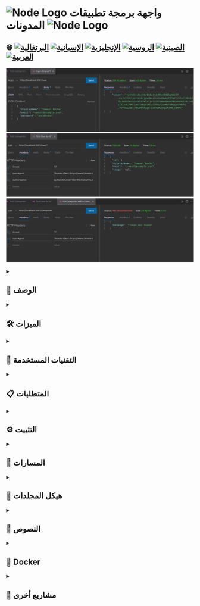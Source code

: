 # <img src="https://cdn-icons-png.flaticon.com/128/5968/5968322.png" alt="Node Logo" width="52" height="30" /> واجهة برمجة تطبيقات المدونات <img src="https://cdn-icons-png.flaticon.com/128/5968/5968322.png" alt="Node Logo" width="52" height="30" />

## 🌐 [![البرتغالية](https://img.shields.io/badge/Português-green)](https://github.com/SamuelRocha91/BlogsApi/blob/main/README.md) [![الإسبانية](https://img.shields.io/badge/Español-yellow)](https://github.com/SamuelRocha91/BlogsApi/blob/main/README_es.md) [![الإنجليزية](https://img.shields.io/badge/English-blue)](https://github.com/SamuelRocha91/BlogsApi/blob/main/README_en.md) [![الروسية](https://img.shields.io/badge/Русский-lightgrey)](https://github.com/SamuelRocha91/BlogsApi/blob/main/README_ru.md) [![الصينية](https://img.shields.io/badge/中文-red)](https://github.com/SamuelRocha91/BlogsApi/blob/main/README_ch.md) [![العربية](https://img.shields.io/badge/العربية-orange)](https://github.com/SamuelRocha91/BlogsApi/blob/main/README_ar.md)

![معاينة التطبيق](./assets/blogs.png) ![معاينة التطبيق](./assets/blogs02.png)
![معاينة التطبيق](./assets/blogs03.png)

<details>
  <summary><h2>📜 الوصف</h2></summary>

  هذا مشروع تقييم كجزء من دورة تطوير الويب في Trybe، في وحدة الواجهة الخلفية. يتكون المشروع من واجهة برمجة تطبيقات بسيطة، تم تطويرها خلال مراحل تعلمي الأولى، باستخدام Node.js وSequelize وDocker وMSC (نموذج، خدمة، وحدة تحكم) كهيكل. الهدف من المشروع هو إنشاء واجهة برمجة تطبيقات RESTful لإدارة المنشورات في المدونات، بما في ذلك مصادقة المستخدم والتحقق.

</details>

<details>
  <summary><h2>🛠️ الميزات</h2></summary>

  - **مصادقة المستخدم:** يمكن للمستخدمين التسجيل وتسجيل الدخول والحصول على معلومات ملفاتهم الشخصية. يتم تنفيذ المصادقة من خلال رموز JWT.
  - **فئات المنشورات:** تتيح واجهة برمجة التطبيقات إنشاء وعرض الفئات لتنظيم المنشورات.
  - **عمليات CRUD للمنشورات:** يمكن للمستخدمين المصادق عليهم إنشاء وعرض وتحديث وحذف المنشورات.
  - **الهيكل الطبقي (MSC):** يتبع المشروع هيكل MSC، حيث يتم فصل منطق العمل (الخدمات) ومنطق الإدارة (وحدات التحكم) والتفاعل مع قاعدة البيانات (النماذج).
  - **الوسطاء:** للتحقق من بيانات الإدخال والتحقق من صحة المسارات.

</details>

<details>
  <summary><h2>🔧 التقنيات المستخدمة</h2></summary>

  - **Node.js:** منصة تطوير الواجهة الخلفية.
  - **Express:** إطار العمل لإنشاء المسارات والوسطاء.
  - **Sequelize:** ORM لتعريف النماذج والتفاعل مع قاعدة بيانات MySQL.
  - **MySQL:** قاعدة بيانات علائقية.
  - **JWT (JSON Web Token):** لمصادقة المستخدم.
  - **Docker:** لتغليف التطبيقات وتبسيط بيئة التطوير.
  - **Jest:** إطار العمل للاختبار لضمان جودة الكود.

</details>

<details>
  <summary><h2>📋 المتطلبات</h2></summary>

  - **Node.js** الإصدار 16.x
  - **Docker** و **Docker Compose**
  - **MySQL**

</details>

<details>
  <summary><h2>⚙️ التثبيت</h2></summary>

  1. استنساخ مستودع الكود:
     ```bash
     git clone git@github.com:SamuelRocha91/BlogsApi.git
     cd blogs-api
     ```

  2. إنشاء ملف `.env` بناءً على `.env.example`:
     ```bash
     cp env.example .env
     ```

  3. تشغيل حاويات Docker:
     ```bash
     docker-compose up -d
     ```

  4. تنفيذ الهجرات وإنشاء قاعدة البيانات:
     ```bash
     docker exec -it blogs_api /bin/sh
     npm run prestart
     ```

  5. ملء البيانات الأولية في قاعدة البيانات (إذا لزم الأمر):
     ```bash
     npm run seed
     ```

</details>

<details>
  <summary><h2>📡 المسارات</h2></summary>

  تحتوي واجهة برمجة التطبيقات على المسارات التالية:

  ### المستخدم
  - `POST /login`：مصادقة المستخدم.
  - `POST /user`：تسجيل مستخدم جديد.
  - `GET /user`：إرجاع المستخدمين المسجلين (يتطلب المصادقة).
  - `GET /user/:id`：إرجاع المستخدم حسب المعرف (يتطلب المصادقة).

  ### الفئات
  - `POST /categories`：تسجيل فئة جديدة (يتطلب المصادقة).
  - `GET /categories`：إرجاع قائمة بجميع الفئات (يتطلب المصادقة).

  ### المنشورات
  - `POST /post`：تسجيل منشور جديد (يتطلب المصادقة).

</details>

<details>
  <summary><h2>📂 هيكل المجلدات</h2></summary>

  - **/src**: يحتوي على كل التعليمات البرمجية المصدرية للتطبيق.
    - **/controllers**: وحدات التحكم الخاصة بالمستخدم التي تعالج الطلبات وترد على الاستجابات.
    - **/middlewares**: الوسطاء للتحقق من البيانات والتحقق من صحة المستخدمين.
    - **/models**: تعريف الجداول باستخدام Sequelize والتفاعل مع قاعدة البيانات.
    - **/services**: يحتوي على منطق العمل.

</details>

<details>
  <summary><h2>📜 النصوص</h2></summary>

  - `npm run prestart`：إنشاء قاعدة البيانات وتنفيذ الهجرات.
  - `npm run seed`：ملء البيانات الأولية في قاعدة البيانات.
  - `npm run start`：بدء التطبيق.
  - `npm run dev`：بدء التطبيق في وضع التطوير باستخدام `nodemon`.
  - `npm test`：تنفيذ الاختبارات باستخدام Jest.

</details>

<details>
  <summary><h2>🐳 Docker</h2></summary>

  يتم تغليف التطبيق بالكامل بواسطة حاويات Docker. لتشغيل البيئة، استخدم:

  ```bash
  docker-compose up -d
  docker exec -it blogs_api /bin/sh
  npm run prestart
  npm start
  ```

</details>

<details>
  <summary><h2>🔗 مشاريع أخرى</h2></summary>

  - ⚽ [واجهة برمجة تطبيقات كرة القدم بتنسيق Typescript](https://github.com/SamuelRocha91/trybeFutebolClube/blob/main/README_ar.md)
  - 🐉 [تجارب وتنانين](https://github.com/SamuelRocha91/trybeAndDragons/blob/main/README_ar.md)
  - 🗡️ [تجربة سميث](https://github.com/SamuelRocha91/TrybeSmith/blob/main/README_ar.md)

</details>
